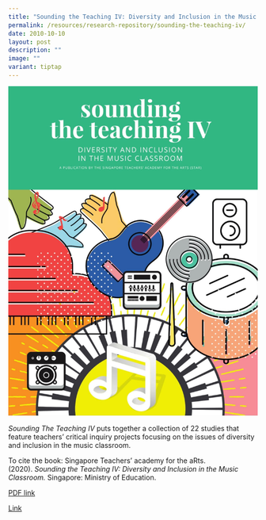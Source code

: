 ```yaml
---
title: "Sounding the Teaching IV: Diversity and Inclusion in the Music Classroom"
permalink: /resources/research-repository/sounding-the-teaching-iv/
date: 2010-10-10
layout: post
description: ""
image: ""
variant: tiptap
---
```

<div class="isomer-image-wrapper">
<img style="width:600px" height="auto" width="100%" src="/images/sttiv-cover.jpg">
</div>
<p><em>Sounding The Teaching IV</em>&nbsp;puts together a collection of 22
studies that feature teachers’ critical inquiry projects focusing on the
issues of diversity and inclusion in the music classroom. &nbsp;&nbsp;</p>
<p>To cite the book: Singapore Teachers’ academy for the aRts. (2020).&nbsp;<em>Sounding the Teaching IV: Diversity and Inclusion in the Music Classroom.</em>&nbsp;Singapore:
Ministry of Education.</p>
<p><a href="https://issuu.com/moe_star/docs/sounding_the_teaching_iv" rel="noopener noreferrer nofollow" target="_blank">PDF link</a>
</p>
<p><a href="https://joom.ag/p4qI" rel="noopener noreferrer nofollow" target="_blank">Link</a>
</p>